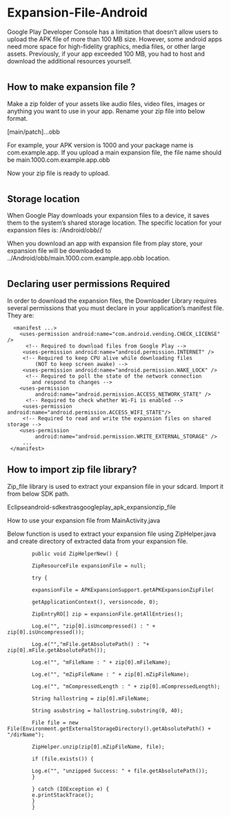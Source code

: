 # Expansion-File-Android

Google Play Developer Console has a limitation that doesn’t allow users to upload the APK file of more than 100 MB size. However, some android apps need more space for high-fidelity graphics, media files, or other large assets. Previously, if your app exceeded 100 MB, you had to host and download the additional resources yourself.
#
## How to make expansion file ?
Make a zip folder of your assets like audio files, video files, images or anything you want to use in your app. Rename your zip file into below format.

[main/patch].<expansion-version>.<package-name>.obb

For example, your APK version is 1000 and your package name is com.example.app. If you upload a main expansion file, the file name should be main.1000.com.example.app.obb

Now your zip file is ready to upload.
#
## Storage location
When Google Play downloads your expansion files to a device, it saves them to the system’s shared storage location. The specific location for your expansion files is: <shared-storage>/Android/obb/<package-name>/

 When you download an app with expansion file from play store, your expansion file will be downloaded to ../Android/obb/main.1000.com.example.app.obb location.
 #
 ## Declaring user permissions Required
In order to download the expansion files, the Downloader Library requires several permissions that you must declare in your application’s manifest file. They are:
```
  <manifest ...>
    <uses-permission android:name="com.android.vending.CHECK_LICENSE" />
      <!-- Required to download files from Google Play -->
     <uses-permission android:name="android.permission.INTERNET" />
     <!-- Required to keep CPU alive while downloading files
         (NOT to keep screen awake) -->
     <uses-permission android:name="android.permission.WAKE_LOCK" />
      <!-- Required to poll the state of the network connection
        and respond to changes -->
    <uses-permission
         android:name="android.permission.ACCESS_NETWORK_STATE" />
      <!-- Required to check whether Wi-Fi is enabled -->
     <uses-permission android:name="android.permission.ACCESS_WIFI_STATE"/>
     <!-- Required to read and write the expansion files on shared storage -->
    <uses-permission
         android:name="android.permission.WRITE_EXTERNAL_STORAGE" />
     ...
 </manifest>
 ```
## How to import zip file library?
Zip_file library is used to extract your expansion file in your sdcard. Import it from below SDK path.

Eclipseandroid-sdkextrasgoogleplay_apk_expansionzip_file

How to use your expansion file from MainActivity.java

Below function is used to extract your expansion file using ZipHelper.java and create directory of extracted data from your expansion file.
```
        public void ZipHelperNew() {

        ZipResourceFile expansionFile = null;

        try {

        expansionFile = APKExpansionSupport.getAPKExpansionZipFile(

        getApplicationContext(), versioncode, 0);

        ZipEntryRO[] zip = expansionFile.getAllEntries();

        Log.e("", "zip[0].isUncompressed() : " +  zip[0].isUncompressed());

        Log.e("","mFile.getAbsolutePath() : "+ zip[0].mFile.getAbsolutePath());

        Log.e("", "mFileName : " + zip[0].mFileName);

        Log.e("", "mZipFileName : " + zip[0].mZipFileName);

        Log.e("", "mCompressedLength : " + zip[0].mCompressedLength);

        String hallostring = zip[0].mFileName;

        String asubstring = hallostring.substring(0, 40);

        File file = new File(Environment.getExternalStorageDirectory().getAbsolutePath() + "/dirName");

        ZipHelper.unzip(zip[0].mZipFileName, file);

        if (file.exists()) {

        Log.e("", "unzipped Success: " + file.getAbsolutePath());
        }

        } catch (IOException e) {
        e.printStackTrace();
        }
        }
```

